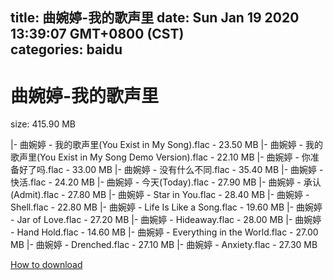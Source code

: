 
title: 曲婉婷-我的歌声里
date: Sun Jan 19 2020 13:39:07 GMT+0800 (CST)    
categories: baidu
---

# 曲婉婷-我的歌声里
size: 415.90 MB
 
 
|- 曲婉婷 - 我的歌声里(You Exist in My Song).flac - 23.50 MB
|- 曲婉婷 - 我的歌声里(You Exist in My Song Demo Version).flac - 22.10 MB
|- 曲婉婷 - 你准备好了吗.flac - 33.00 MB
|- 曲婉婷 - 没有什么不同.flac - 35.40 MB
|- 曲婉婷 - 快活.flac - 24.20 MB
|- 曲婉婷 - 今天(Today).flac - 27.90 MB
|- 曲婉婷 - 承认(Admit).flac - 27.80 MB
|- 曲婉婷 - Star in You.flac - 28.40 MB
|- 曲婉婷 - Shell.flac - 22.80 MB
|- 曲婉婷 - Life Is Like a Song.flac - 19.60 MB
|- 曲婉婷 - Jar of Love.flac - 27.20 MB
|- 曲婉婷 - Hideaway.flac - 28.00 MB
|- 曲婉婷 - Hand Hold.flac - 14.60 MB
|- 曲婉婷 - Everything in the World.flac - 27.00 MB
|- 曲婉婷 - Drenched.flac - 27.10 MB
|- 曲婉婷 - Anxiety.flac - 27.30 MB

[How to download](https://bpcam.bemobtrk.com/go/2ceec3aa-1ca2-46d6-b9ff-aaa5c184517c?jno=4818)